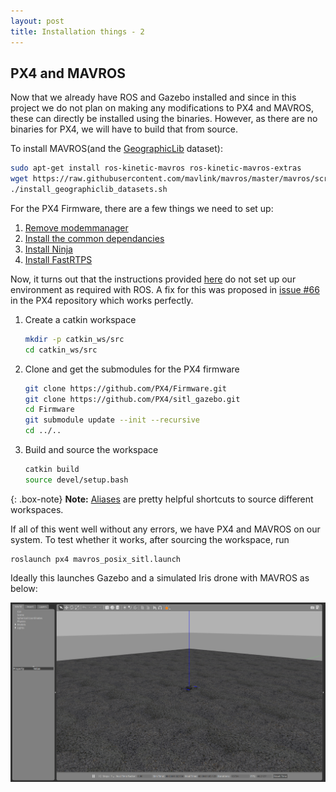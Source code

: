 ```yaml
---
layout: post
title: Installation things - 2
---
```


## PX4 and MAVROS

Now that we already have ROS and Gazebo installed and since in this project we do not plan on making any modifications to PX4 and MAVROS, these can directly be installed using the binaries. However, as there are no binaries for PX4, we will have to build that from source. 

To install MAVROS(and the [GeographicLib](https://geographiclib.sourceforge.io/) dataset):

```bash
sudo apt-get install ros-kinetic-mavros ros-kinetic-mavros-extras
wget https://raw.githubusercontent.com/mavlink/mavros/master/mavros/scripts/install_geographiclib_datasets.sh
./install_geographiclib_datasets.sh
```

For the PX4 Firmware, there are a few things we need to set up:

1. [Remove modemmanager](https://dev.px4.io/en/setup/dev_env_linux_ubuntu.html#remove-the-modemmanager)
2. [Install the common dependancies](https://dev.px4.io/en/setup/dev_env_linux_ubuntu.html#common-dependencies)
3. [Install Ninja](https://dev.px4.io/en/setup/dev_env_linux_ubuntu.html#ninja-build-system)
4. [Install FastRTPS](https://dev.px4.io/en/setup/dev_env_linux_ubuntu.html#fastrtps-installation)

Now, it turns out that the instructions provided [here](https://dev.px4.io/en/simulation/ros_interface.html) do not set up our environment as required with ROS. A fix for this was proposed in [issue #66](https://github.com/PX4/Devguide/issues/66) in the PX4 repository which works perfectly.

1. Create a catkin workspace

    ```bash
    mkdir -p catkin_ws/src
    cd catkin_ws/src
    ```

2. Clone and get the submodules for the PX4 firmware

    ```bash
    git clone https://github.com/PX4/Firmware.git
    git clone https://github.com/PX4/sitl_gazebo.git
    cd Firmware
    git submodule update --init --recursive
    cd ../..
    ```

3. Build and source the workspace

    ```bash
    catkin build
    source devel/setup.bash
    ```

{: .box-note}
**Note:** [Aliases](https://www.howtogeek.com/73768/how-to-use-aliases-to-customize-ubuntu-commands/) are pretty helpful shortcuts to source different workspaces.

If all of this went well without any errors, we have PX4 and MAVROS on our system. To test whether it works, after sourcing the workspace, run

```
roslaunch px4 mavros_posix_sitl.launch
```

Ideally this launches Gazebo and a simulated Iris drone with MAVROS as below:

![](../img/gazebo_iris.png)